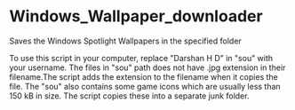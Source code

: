 # Windows_Wallpaper_downloader
Saves the Windows Spotlight Wallpapers in the specified folder

To use this script in your computer, replace "Darshan H D" in "sou" with your username.
The files in "sou" path does not have .jpg extension in their filename.The script adds the extension to the filename when it copies the file.
The "sou" also contains some game icons which are usually less than 150 kB in size. The script copies these into a separate junk folder.
